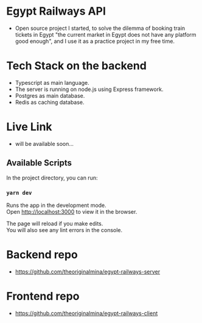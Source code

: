 # Egypt Railways API

-   Open source project I started, to solve the dilemma of booking train tickets in Egypt "the current market in Egypt does not have any platform good enough", and I use it as a practice project in my free time.

# Tech Stack on the backend

-   Typescript as main language.
-   The server is running on node.js using Express framework.
-   Postgres as main database.
-   Redis as caching database.

# Live Link

-   will be available soon...

## Available Scripts

In the project directory, you can run:

### `yarn dev`

Runs the app in the development mode.\
Open [http://localhost:3000](http://localhost:3000) to view it in the browser.

The page will reload if you make edits.\
You will also see any lint errors in the console.

# Backend repo

-   https://github.com/theoriginalmina/egypt-railways-server

# Frontend repo

-   https://github.com/theoriginalmina/egypt-railways-client
